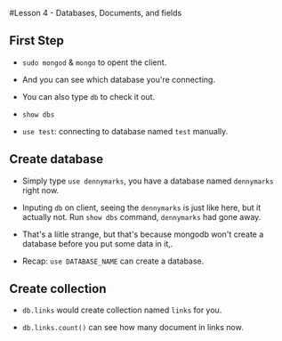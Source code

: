 #Lesson 4 - Databases, Documents, and fields

## First Step

- `sudo mongod` & `mongo` to opent the client.

- And you can see which database you're connecting.

- You can also type `db` to check it out.

- `show dbs`

- `use test`: connecting to database named `test` manually.

## Create database

- Simply type `use dennymarks`, you have a database named `dennymarks` right now.

- Inputing `db` on client, seeing the `dennymarks` is just like here, but it actually not. Run `show dbs` command, `dennymarks` had gone away.

- That's a liitle strange, but that's because mongodb won't create a database before you put some data in it,.

- Recap: `use DATABASE_NAME` can create a database.

## Create collection

- `db.links` would create collection named `links` for you.

- `db.links.count()` can see how many document in links now.